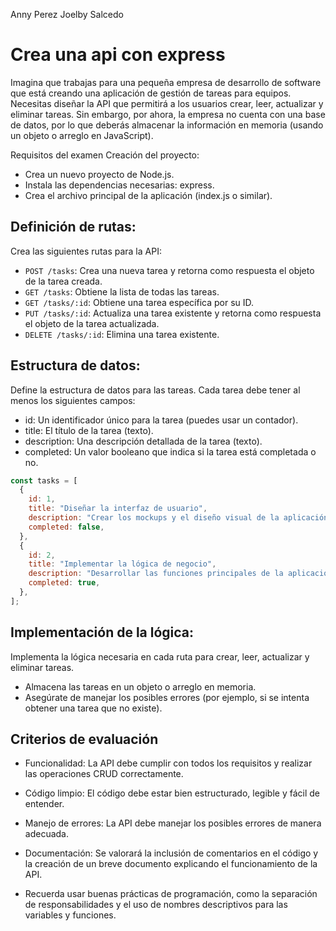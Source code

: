 Anny Perez 
Joelby Salcedo
# Crea una api con express

Imagina que trabajas para una pequeña empresa de desarrollo de software que está creando una aplicación de gestión de tareas para equipos. Necesitas diseñar la API que permitirá a los usuarios crear, leer, actualizar y eliminar tareas. Sin embargo, por ahora, la empresa no cuenta con una base de datos, por lo que deberás almacenar la información en memoria (usando un objeto o arreglo en JavaScript).

Requisitos del examen
Creación del proyecto:

- Crea un nuevo proyecto de Node.js.
- Instala las dependencias necesarias: express.
- Crea el archivo principal de la aplicación (index.js o similar).

## Definición de rutas:

Crea las siguientes rutas para la API:
- `POST /tasks`: Crea una nueva tarea y retorna como respuesta el objeto de la tarea creada.
- `GET /tasks`: Obtiene la lista de todas las tareas.
- `GET /tasks/:id`: Obtiene una tarea específica por su ID.
- `PUT /tasks/:id`: Actualiza una tarea existente y retorna como respuesta el objeto de la tarea actualizada.
- `DELETE /tasks/:id`: Elimina una tarea existente.


## Estructura de datos:

Define la estructura de datos para las tareas. Cada tarea debe tener al menos los siguientes campos:
- id: Un identificador único para la tarea (puedes usar un contador).
- title: El título de la tarea (texto).
- description: Una descripción detallada de la tarea (texto).
- completed: Un valor booleano que indica si la tarea está completada o no.


```js
const tasks = [
  {
    id: 1,
    title: "Diseñar la interfaz de usuario",
    description: "Crear los mockups y el diseño visual de la aplicación",
    completed: false,
  },
  {
    id: 2,
    title: "Implementar la lógica de negocio",
    description: "Desarrollar las funciones principales de la aplicación",
    completed: true,
  },
];
```
## Implementación de la lógica:

Implementa la lógica necesaria en cada ruta para crear, leer, actualizar y eliminar tareas.
- Almacena las tareas en un objeto o arreglo en memoria.
- Asegúrate de manejar los posibles errores (por ejemplo, si se intenta obtener una tarea que no existe).

## Criterios de evaluación

- Funcionalidad: La API debe cumplir con todos los requisitos y realizar las operaciones CRUD correctamente.

- Código limpio: El código debe estar bien estructurado, legible y fácil de entender.

- Manejo de errores: La API debe manejar los posibles errores de manera adecuada.

- Documentación: Se valorará la inclusión de comentarios en el código y la creación de un breve documento explicando el funcionamiento de la API.

- Recuerda usar buenas prácticas de programación, como la separación de responsabilidades y el uso de nombres descriptivos para las variables y funciones.